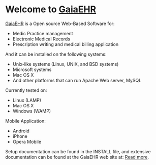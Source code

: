 Welcome to [GaiaEHR](http://www.gaiaehr.org/)
=====================

[GaiaEHR](http://www.gaiaehr.org/) is a Open source Web-Based Software for:
* Medic Practice management
* Electronic Medical Records
* Prescription writing and medical billing application

And it can be installed on the following systems:
* Unix-like systems (Linux, UNIX, and BSD systems)
* Microsoft systems
* Mac OS X
* And other platforms that can run Apache Web server, MySQL
 
Currently tested on:
* Linux (LAMP)
* Mac OS X
* Windows (WAMP)

Mobile Application:
* Android 
* iPhone
* Opera Mobile

Setup documentation can be found in the INSTALL file,
and extensive documentation can be found at the GaiaEHR web site at:
[Read more](http://www.GaiaEHR.org/).
